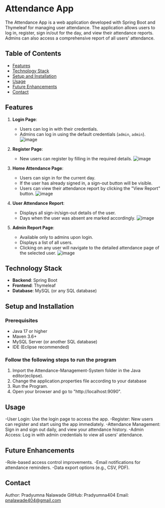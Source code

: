 # Attendance App

The Attendance App is a web application developed with Spring Boot and Thymeleaf for managing user attendance. The application allows users to log in, register, sign in/out for the day, and view their attendance reports. Admins can also access a comprehensive report of all users' attendance.

## Table of Contents

- [Features](#features)
- [Technology Stack](#technology-stack)
- [Setup and Installation](#setup-and-installation)
- [Usage](#usage)
- [Future Enhancements](#future-enhancements)
- [Contact](#contact)
  
## Features

1. **Login Page**:
   - Users can log in with their credentials.
   - Admins can log in using the default credentials (`admin`, `admin`).
   ![image](https://github.com/user-attachments/assets/15bae9b2-8b39-4b38-98a8-66b101f94134)

2. **Register Page**:
   - New users can register by filling in the required details.
   ![image](https://github.com/user-attachments/assets/8171a503-e9da-4823-982b-81198cfcac66)

3. **Home Attendance Page**:
   - Users can sign in for the current day.
   - If the user has already signed in, a sign-out button will be visible.
   - Users can view their attendance report by clicking the "View Report" button.
   ![image](https://github.com/user-attachments/assets/d760680a-28f7-49e5-ac91-069f3190bdff)

4. **User Attendance Report**:
   - Displays all sign-in/sign-out details of the user.
   - Days when the user was absent are marked accordingly.
   ![image](https://github.com/user-attachments/assets/8f3ddc4e-a0cb-4808-8b06-8d1c91fee3ac)

5. **Admin Report Page**:
   - Available only to admins upon login.
   - Displays a list of all users.
   - Clicking on any user will navigate to the detailed attendance page of the selected user.
   ![image](https://github.com/user-attachments/assets/5982a584-3ddf-4453-9432-31cc3f83c365)

## Technology Stack

- **Backend**: Spring Boot
- **Frontend**: Thymeleaf
- **Database**: MySQL (or any SQL database)

## Setup and Installation

### Prerequisites

- Java 17 or higher
- Maven 3.6+
- MySQL Server (or another SQL database)
- IDE (Eclipse recommended)

### Follow the following steps to run the program

1. Import the Attendance-Management-System folder in the Java editor(eclipse).
2. Change the application.properties file according to your database
3. Run the Program.
4. Open your browser and go to "http://localhost:9090".

## Usage

-User Login: Use the login page to access the app.
-Register: New users can register and start using the app immediately.
-Attendance Management: Sign in and sign out daily, and view your attendance history.
-Admin Access: Log in with admin credentials to view all users' attendance.

## Future Enhancements

-Role-based access control improvements.
-Email notifications for attendance reminders.
-Data export options (e.g., CSV, PDF).

## Contact

Author: Pradyumna Nalawade
GitHub: Pradyumna404
Email: pnalawade404@gmail.com
